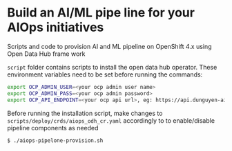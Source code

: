 # Build an AI/ML pipe line for your AIOps initiatives
Scripts and code to provision AI and ML pipeline on OpenShift 4.x using Open Data Hub frame work

`script` folder contains scripts to install the open data hub operator. These environment variables need to be set before running the commands:

```bash
export OCP_ADMIN_USER=<your ocp admin user name>
export OCP_ADMIN_PASS=<your ocp admin password>
export OCP_API_ENDPOINT=<your ocp api url>, eg: https://api.dunguyen-aiopstest.dev07.red-chesterfield.com:6443
```

Before running the installation script, make changes to `scripts/deploy/crds/aiops_odh_cr.yaml` accordingly to to enable/disable pipeline components as needed

```bash
$ ./aiops-pipelone-provision.sh
```


